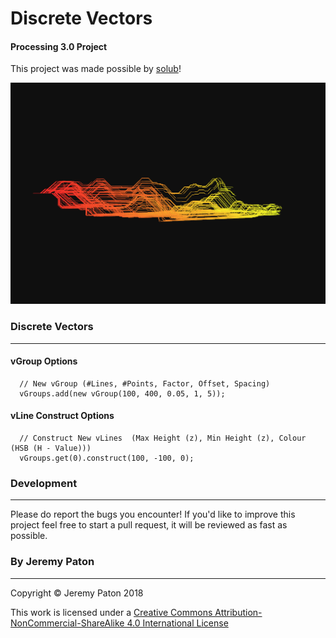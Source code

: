 # Discrete Vectors
#### Processing 3.0 Project
This project was made possible by [solub](https://discourse.processing.org/t/discrete-vectors/3942/13)!

![Discrete_Vectors](/images/001.jpg "Example Image of Discrete Vectors")

### Discrete Vectors
----
#### vGroup Options
```processing
  // New vGroup (#Lines, #Points, Factor, Offset, Spacing)
  vGroups.add(new vGroup(100, 400, 0.05, 1, 5));
```
#### vLine Construct Options
```processing
  // Construct New vLines  (Max Height (z), Min Height (z), Colour (HSB (H - Value)))
  vGroups.get(0).construct(100, -100, 0);
```
### Development
----
Please do report the bugs you encounter!
If you'd like to improve this project feel free to start a pull request, it will be reviewed as fast as possible.

### By Jeremy Paton
----
Copyright © Jeremy Paton 2018

This work is licensed under a [Creative Commons Attribution-NonCommercial-ShareAlike 4.0 International License](https://creativecommons.org/licenses/by-nc-sa/4.0/)
